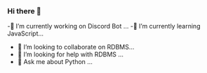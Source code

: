 ### Hi there 👋

-🔭 I’m currently working on Discord Bot ...
-🌱 I’m currently learning JavaScript...
- 👯 I’m looking to collaborate on RDBMS...
- 🤔 I’m looking for help with RDBMS ...
- 💬 Ask me about Python ...
